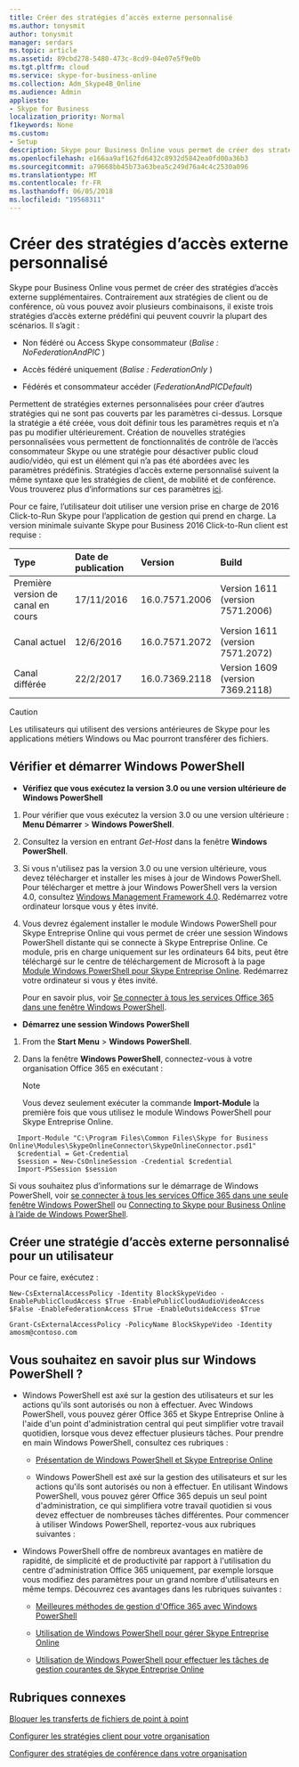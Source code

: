 ```yaml
---
title: Créer des stratégies d’accès externe personnalisé
ms.author: tonysmit
author: tonysmit
manager: serdars
ms.topic: article
ms.assetid: 89cbd278-5480-473c-8cd9-04e07e5f9e0b
ms.tgt.pltfrm: cloud
ms.service: skype-for-business-online
ms.collection: Adm_Skype4B_Online
ms.audience: Admin
appliesto:
- Skype for Business
localization_priority: Normal
f1keywords: None
ms.custom:
- Setup
description: Skype pour Business Online vous permet de créer des stratégies d’accès externe supplémentaires. Contrairement aux stratégies de client ou de conférence, où vous pouvez avoir plusieurs combinaisons, il existe trois stratégies d’accès externe prédéfini qui peuvent couvrir la plupart des scénarios.
ms.openlocfilehash: e166aa9af162fd6432c8932d5842ea0fd00a36b3
ms.sourcegitcommit: a79668bb45b73a63bea5c249d76a4c4c2530a096
ms.translationtype: MT
ms.contentlocale: fr-FR
ms.lasthandoff: 06/05/2018
ms.locfileid: "19568311"
---
```

# <a name="create-custom-external-access-policies"></a>Créer des stratégies d’accès externe personnalisé

Skype pour Business Online vous permet de créer des stratégies d’accès externe supplémentaires. Contrairement aux stratégies de client ou de conférence, où vous pouvez avoir plusieurs combinaisons, il existe trois stratégies d’accès externe prédéfini qui peuvent couvrir la plupart des scénarios. Il s’agit :
  
- Non fédéré ou Access Skype consommateur (_Balise : NoFederationAndPIC_ )
    
- Accès fédéré uniquement (_Balise : FederationOnly_ )
    
- Fédérés et consommateur accéder (_FederationAndPICDefault_)
    
Permettent de stratégies externes personnalisées pour créer d’autres stratégies qui ne sont pas couverts par les paramètres ci-dessus. Lorsque la stratégie a été créée, vous doit définir tous les paramètres requis et n’a pas pu modifier ultérieurement. Création de nouvelles stratégies personnalisées vous permettent de fonctionnalités de contrôle de l’accès consommateur Skype ou une stratégie pour désactiver public cloud audio/vidéo, qui est un élément qui n’a pas été abordées avec les paramètres prédéfinis. Stratégies d’accès externe personnalisé suivent la même syntaxe que les stratégies de client, de mobilité et de conférence. Vous trouverez plus d’informations sur ces paramètres [ici](https://technet.microsoft.com/en-us/library/mt228132.aspx).
  
Pour ce faire, l’utilisateur doit utiliser une version prise en charge de 2016 Click-to-Run Skype pour l’application de gestion qui prend en charge. La version minimale suivante Skype pour Business 2016 Click-to-Run client est requise :
  
|**Type**|**Date de publication**|**Version**|**Build**|
|:-----|:-----|:-----|:-----|
|Première version de canal en cours  <br/> |17/11/2016  <br/> |16.0.7571.2006  <br/> |Version 1611 (version 7571.2006)  <br/> |
|Canal actuel  <br/> |12/6/2016  <br/> |16.0.7571.2072  <br/> |Version 1611 (version 7571.2072)  <br/> |
|Canal différée  <br/> |22/2/2017  <br/> |16.0.7369.2118  <br/> |Version 1609 (version 7369.2118)  <br/> |
   
> [!CAUTION]
> Les utilisateurs qui utilisent des versions antérieures de Skype pour les applications métiers Windows ou Mac pourront transférer des fichiers. 
  
## <a name="verify-and-start-windows-powershell"></a>Vérifier et démarrer Windows PowerShell

- **Vérifiez que vous exécutez la version 3.0 ou une version ultérieure de Windows PowerShell**
    
1. Pour vérifier que vous exécutez la version 3.0 ou une version ultérieure : **Menu Démarrer** > **Windows PowerShell**.
    
2. Consultez la version en entrant  _Get-Host_ dans la fenêtre **Windows PowerShell**.
    
3. Si vous n'utilisez pas la version 3.0 ou une version ultérieure, vous devez télécharger et installer les mises à jour de Windows PowerShell. Pour télécharger et mettre à jour Windows PowerShell vers la version 4.0, consultez [Windows Management Framework 4.0](https://www.microsoft.com/en-us/download/details.aspx?id=40855). Redémarrez votre ordinateur lorsque vous y êtes invité.
    
4. Vous devrez également installer le module Windows PowerShell pour Skype Entreprise Online qui vous permet de créer une session Windows PowerShell distante qui se connecte à Skype Entreprise Online. Ce module, pris en charge uniquement sur les ordinateurs 64 bits, peut être téléchargé sur le centre de téléchargement de Microsoft à la page [Module Windows PowerShell pour Skype Entreprise Online](https://go.microsoft.com/fwlink/?LinkId=294688). Redémarrez votre ordinateur si vous y êtes invité.
    
    Pour en savoir plus, voir [Se connecter à tous les services Office 365 dans une fenêtre Windows PowerShell](https://technet.microsoft.com/EN-US/library/dn568015.aspx).
    
- **Démarrez une session Windows PowerShell**
    
1. From the **Start Menu** > **Windows PowerShell**.
    
2. Dans la fenêtre **Windows PowerShell**, connectez-vous à votre organisation Office 365 en exécutant :
    
    > [!NOTE]
    > Vous devez seulement exécuter la commande **Import-Module** la première fois que vous utilisez le module Windows PowerShell pour Skype Entreprise Online.

  ```      
    Import-Module "C:\Program Files\Common Files\Skype for Business Online\Modules\SkypeOnlineConnector\SkypeOnlineConnector.psd1"
    $credential = Get-Credential
    $session = New-CsOnlineSession -Credential $credential
    Import-PSSession $session
  ```

  Si vous souhaitez plus d’informations sur le démarrage de Windows PowerShell, voir [se connecter à tous les services Office 365 dans une seule fenêtre Windows PowerShell](https://technet.microsoft.com/EN-US/library/dn568015.aspx) ou [Connecting to Skype pour Business Online à l’aide de Windows PowerShell](https://technet.microsoft.com/en-us/library/dn362795%28v=ocs.15%29.aspx).
    
## <a name="create-a-custom-external-access-policy-for-a-user"></a>Créer une stratégie d’accès externe personnalisé pour un utilisateur

Pour ce faire, exécutez :
  
> 
  ```
  New-CsExternalAccessPolicy -Identity BlockSkypeVideo -EnablePublicCloudAccess $True -EnablePublicCloudAudioVideoAccess $False -EnableFederationAccess $True -EnableOutsideAccess $True
  ```

> 
  ```
  Grant-CsExternalAccessPolicy -PolicyName BlockSkypeVideo -Identity amosm@contoso.com
  ```

## <a name="want-to-know-more-about-windows-powershell"></a>Vous souhaitez en savoir plus sur Windows PowerShell ?

- Windows PowerShell est axé sur la gestion des utilisateurs et sur les actions qu'ils sont autorisés ou non à effectuer. Avec Windows PowerShell, vous pouvez gérer Office 365 et Skype Entreprise Online à l'aide d'un point d'administration central qui peut simplifier votre travail quotidien, lorsque vous devez effectuer plusieurs tâches. Pour prendre en main Windows PowerShell, consultez ces rubriques :
    
  - [Présentation de Windows PowerShell et Skype Entreprise Online](https://go.microsoft.com/fwlink/?LinkId=525039)
    
  - Windows PowerShell est axé sur la gestion des utilisateurs et sur les actions qu'ils sont autorisés ou non à effectuer. En utilisant Windows PowerShell, vous pouvez gérer Office 365 depuis un seul point d'administration, ce qui simplifiera votre travail quotidien si vous devez effectuer de nombreuses tâches différentes. Pour commencer à utiliser Windows PowerShell, reportez-vous aux rubriques suivantes :
    
- Windows PowerShell offre de nombreux avantages en matière de rapidité, de simplicité et de productivité par rapport à l'utilisation du centre d'administration Office 365 uniquement, par exemple lorsque vous modifiez des paramètres pour un grand nombre d'utilisateurs en même temps. Découvrez ces avantages dans les rubriques suivantes :
    
  - [Meilleures méthodes de gestion d'Office 365 avec Windows PowerShell](https://go.microsoft.com/fwlink/?LinkId=525142)
    
  - [Utilisation de Windows PowerShell pour gérer Skype Entreprise Online](https://go.microsoft.com/fwlink/?LinkId=525453)
    
  - [Utilisation de Windows PowerShell pour effectuer les tâches de gestion courantes de Skype Entreprise Online](https://go.microsoft.com/fwlink/?LinkId=525038)
    
## <a name="related-topics"></a>Rubriques connexes
[Bloquer les transferts de fichiers de point à point](block-point-to-point-file-transfers.md)

[Configurer les stratégies client pour votre organisation](set-up-client-policies-for-your-organization.md)

[Configurer des stratégies de conférence dans votre organisation](set-up-conferencing-policies-for-your-organization.md)

  
 